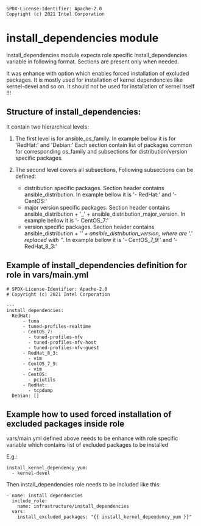 ```text
SPDX-License-Identifier: Apache-2.0
Copyright (c) 2021 Intel Corporation
```

# install_dependencies module

install_dependencies module expects role specific install_dependencies variable in following format.
Sections are present only when needed.

It was enhance with option which enables forced installation of excluded packages. It is mostly used
for installation of kernel dependencies like kernel-devel and so on.
It should not be used for installation of kernel itself !!!


## Structure of install_dependencies:

It contain two hierarchical levels:
1. The first level is for ansible_os_family. In example bellow it is for 'RedHat:' and 'Debian:'
Each section contain list of packages common for corresponding os_family and subsections for distribution/version specific packages.

2. The second level covers all subsections, Following subsections can be defined:
   - distribution specific packages. Section header contains ansible_distribution. 
     In example bellow it is '- RedHat:' and '- CentOS:'
   - major version specific packages. Section header contains ansible_distribution + '_' + ansible_distribution_major_version.
     In example bellow it is '- CentOS_7:'
   - version specific packages. Section header contains ansible_distribution + '_' + ansible_distribution_version, where are '.' replaced with '_'.
     In example bellow it is '- CentOS_7_9:' and '- RedHat_8_3:'


## Example of install_dependencies definition for role in vars/main.yml

```
# SPDX-License-Identifier: Apache-2.0
# Copyright (c) 2021 Intel Corporation

---
install_dependencies:
  RedHat:
      - tuna
      - tuned-profiles-realtime
      - CentOS_7:
        - tuned-profiles-nfv
        - tuned-profiles-nfv-host
        - tuned-profiles-nfv-guest
      - RedHat_8_3:
        - vim
      - CentOS_7_9:
        - vim
      - CentOS:
        - pciutils
      - RedHat:
        - tcpdump
  Debian: []
```


## Example how to used forced installation of excluded packages inside role

vars/main.yml defined above needs to be enhance with role specific variable which contains 
list of excluded packages to be installed

E.g.:
```
install_kernel_dependency_yum:
  - kernel-devel
```

Then install_dependencies role needs to be included like this:

```
- name: install dependencies
  include_role:
    name: infrastructure/install_dependencies
  vars:
    install_excluded_packages: "{{ install_kernel_dependency_yum }}"
```
